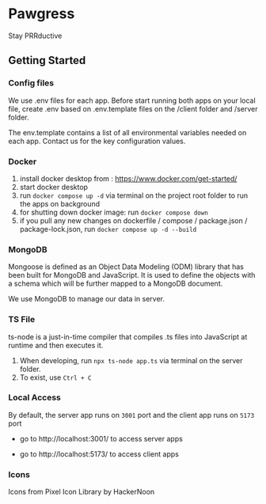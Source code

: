 # Pawgress

Stay PRRductive

## Getting Started

### Config files

We use .env files for each app. Before start running both apps on your local file, create .env based on .env.template files on the /client folder and /server folder.

The env.template contains a list of all environmental variables needed on each app. Contact us for the key configuration values.

### Docker

1. install docker desktop from : https://www.docker.com/get-started/
2. start docker desktop
3. run `docker compose up -d` via terminal on the project root folder to run the apps on background
4. for shutting down docker image: run `docker compose down`
5. if you pull any new changes on dockerfile / compose / package.json / package-lock.json, run `docker compose up -d --build`

### MongoDB

Mongoose is defined as an Object Data Modeling (ODM) library that has been built for MongoDB and JavaScript. It is used to define the objects with a schema which will be further mapped to a MongoDB document.

We use MongoDB to manage our data in server.

### TS File

ts-node is a just-in-time compiler that compiles .ts files into JavaScript at runtime and then executes it.

1. When developing, run `npx ts-node app.ts` via terminal on the server folder.
2. To exist, use `Ctrl + C`

### Local Access

By default, the server app runs on `3001` port and the client app runs on `5173` port

- go to http://localhost:3001/ to access server apps

- go to http://localhost:5173/ to access client apps

### Icons

Icons from Pixel Icon Library by HackerNoon
